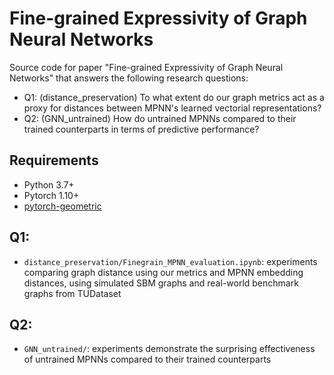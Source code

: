 # Fine-grained Expressivity of Graph Neural Networks

Source code for paper "Fine-grained Expressivity of Graph Neural Networks" that answers the following research questions:
- Q1: (distance_preservation) To what extent do our graph metrics act as a proxy for distances between MPNN's learned vectorial representations?
- Q2: (GNN_untrained) How do untrained MPNNs compared to their trained counterparts in terms of predictive performance?

## Requirements

- Python 3.7+
- Pytorch 1.10+
- [pytorch-geometric](https://pytorch-geometric.readthedocs.io/en/latest/notes/installation.html)

## Q1: 
- ```distance_preservation/Finegrain_MPNN_evaluation.ipynb```: experiments comparing graph distance using our metrics and MPNN embedding distances, using simulated SBM graphs and real-world benchmark graphs from TUDataset

## Q2:
- ```GNN_untrained/```: experiments demonstrate the surprising effectiveness of untrained MPNNs compared to their trained counterparts
